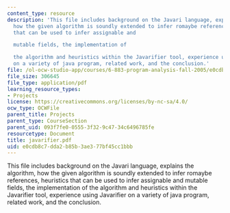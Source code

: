 ```yaml
---
content_type: resource
description: 'This file includes background on the Javari language, explains the algorithm,
  how the given algorithm is soundly extended to infer romaybe references, heuristics
  that can be used to infer assignable and

  mutable fields, the implementation of

  the algorithm and heuristics within the Javarifier tool, experience using Javarifier
  on a variety of java program, related work, and the conclusion.'
file: /ol-ocw-studio-app/courses/6-883-program-analysis-fall-2005/e0cdb8c7dda2b85b3ae377bf45cc1bbb_javarifier.pdf
file_size: 306645
file_type: application/pdf
learning_resource_types:
- Projects
license: https://creativecommons.org/licenses/by-nc-sa/4.0/
ocw_type: OCWFile
parent_title: Projects
parent_type: CourseSection
parent_uid: 093f7fe0-0555-3f32-9c47-34c6496785fe
resourcetype: Document
title: javarifier.pdf
uid: e0cdb8c7-dda2-b85b-3ae3-77bf45cc1bbb
---
```

This file includes background on the Javari language, explains the algorithm, how the given algorithm is soundly extended to infer romaybe references, heuristics that can be used to infer assignable and
mutable fields, the implementation of
the algorithm and heuristics within the Javarifier tool, experience using Javarifier on a variety of java program, related work, and the conclusion.